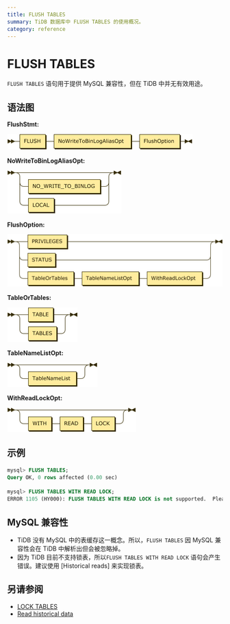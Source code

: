 ```yaml
---
title: FLUSH TABLES
summary: TiDB 数据库中 FLUSH TABLES 的使用概况。
category: reference
---
```


# FLUSH TABLES

`FLUSH TABLES` 语句用于提供 MySQL 兼容性，但在 TiDB 中并无有效用途。

## 语法图

**FlushStmt:**

![FlushStmt](/media/sqlgram/FlushStmt.png)

**NoWriteToBinLogAliasOpt:**

![NoWriteToBinLogAliasOpt](/media/sqlgram/NoWriteToBinLogAliasOpt.png)

**FlushOption:**

![FlushOption](/media/sqlgram/FlushOption.png)

**TableOrTables:**

![TableOrTables](/media/sqlgram/TableOrTables.png)

**TableNameListOpt:**

![TableNameListOpt](/media/sqlgram/TableNameListOpt.png)

**WithReadLockOpt:**

![WithReadLockOpt](/media/sqlgram/WithReadLockOpt.png)

## 示例

```sql
mysql> FLUSH TABLES;
Query OK, 0 rows affected (0.00 sec)

mysql> FLUSH TABLES WITH READ LOCK;
ERROR 1105 (HY000): FLUSH TABLES WITH READ LOCK is not supported.  Please use @@tidb_snapshot
```

## MySQL 兼容性

* TiDB 没有 MySQL 中的表缓存这一概念。所以，`FLUSH TABLES` 因 MySQL 兼容性会在 TiDB 中解析出但会被忽略掉。
* 因为 TiDB 目前不支持锁表，所以`FLUSH TABLES WITH READ LOCK` 语句会产生错误。建议使用 [Historical reads] 来实现锁表。

## 另请参阅

* [LOCK TABLES](/reference/sql/statements/lock-tables.md)
* [Read historical data](/how-to/get-started/read-historical-data.md)